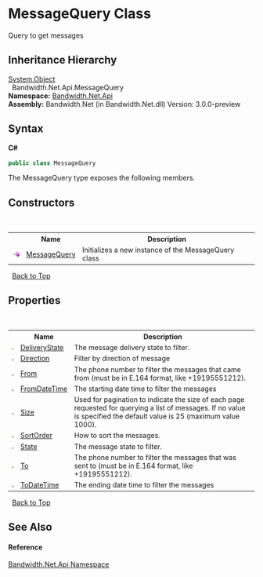 ﻿# MessageQuery Class
 

Query to get messages


## Inheritance Hierarchy
<a href="http://msdn2.microsoft.com/en-us/library/e5kfa45b" target="_blank">System.Object</a><br />&nbsp;&nbsp;Bandwidth.Net.Api.MessageQuery<br />
**Namespace:**&nbsp;<a href ="N_Bandwidth_Net_Api.md">Bandwidth.Net.Api</a><br />**Assembly:**&nbsp;Bandwidth.Net (in Bandwidth.Net.dll) Version: 3.0.0-preview

## Syntax

**C#**<br />
``` C#
public class MessageQuery
```

The MessageQuery type exposes the following members.


## Constructors
&nbsp;<table><tr><th></th><th>Name</th><th>Description</th></tr><tr><td>![Public method](media/pubmethod.gif "Public method")</td><td><a href ="M_Bandwidth_Net_Api_MessageQuery__ctor.md">MessageQuery</a></td><td>
Initializes a new instance of the MessageQuery class</td></tr></table>&nbsp;
<a href="#messagequery-class">Back to Top</a>

## Properties
&nbsp;<table><tr><th></th><th>Name</th><th>Description</th></tr><tr><td>![Public property](media/pubproperty.gif "Public property")</td><td><a href ="P_Bandwidth_Net_Api_MessageQuery_DeliveryState.md">DeliveryState</a></td><td>
The message delivery state to filter.</td></tr><tr><td>![Public property](media/pubproperty.gif "Public property")</td><td><a href ="P_Bandwidth_Net_Api_MessageQuery_Direction.md">Direction</a></td><td>
Filter by direction of message</td></tr><tr><td>![Public property](media/pubproperty.gif "Public property")</td><td><a href ="P_Bandwidth_Net_Api_MessageQuery_From.md">From</a></td><td>
The phone number to filter the messages that came from (must be in E.164 format, like +19195551212).</td></tr><tr><td>![Public property](media/pubproperty.gif "Public property")</td><td><a href ="P_Bandwidth_Net_Api_MessageQuery_FromDateTime.md">FromDateTime</a></td><td>
The starting date time to filter the messages</td></tr><tr><td>![Public property](media/pubproperty.gif "Public property")</td><td><a href ="P_Bandwidth_Net_Api_MessageQuery_Size.md">Size</a></td><td>
Used for pagination to indicate the size of each page requested for querying a list of messages. If no value is specified the default value is 25 (maximum value 1000).</td></tr><tr><td>![Public property](media/pubproperty.gif "Public property")</td><td><a href ="P_Bandwidth_Net_Api_MessageQuery_SortOrder.md">SortOrder</a></td><td>
How to sort the messages.</td></tr><tr><td>![Public property](media/pubproperty.gif "Public property")</td><td><a href ="P_Bandwidth_Net_Api_MessageQuery_State.md">State</a></td><td>
The message state to filter.</td></tr><tr><td>![Public property](media/pubproperty.gif "Public property")</td><td><a href ="P_Bandwidth_Net_Api_MessageQuery_To.md">To</a></td><td>
The phone number to filter the messages that was sent to (must be in E.164 format, like +19195551212).</td></tr><tr><td>![Public property](media/pubproperty.gif "Public property")</td><td><a href ="P_Bandwidth_Net_Api_MessageQuery_ToDateTime.md">ToDateTime</a></td><td>
The ending date time to filter the messages</td></tr></table>&nbsp;
<a href="#messagequery-class">Back to Top</a>

## See Also


#### Reference
<a href ="N_Bandwidth_Net_Api.md">Bandwidth.Net.Api Namespace</a><br />